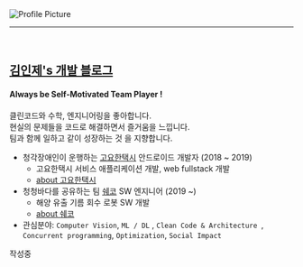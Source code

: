 <img src="https://injae-kim.github.io/assets/profile.jpeg" title="Profile Picture" class="profile">

<br/>

------

<br/>

## [김인제's 개발 블로그](https://injae-kim.github.io/)

#### Always be Self-Motivated Team Player !

클린코드와 수학, 엔지니어링을 좋아합니다. <br/>
현실의 문제들을 코드로 해결하면서 즐거움을 느낍니다.<br/>
팀과 함께 일하고 같이 성장하는 것 을 지향합니다.<br/>

- 청각장애인이 운행하는 [고요한택시](http://www.goyohantaxi.com/) 안드로이드 개발자 (2018 ~ 2019)
  - 고요한택시 서비스 애플리케이션 개발, web fullstack 개발
  - [about 고요한택시](http://news1.kr/articles/?3786791)
- 청청바다를 공유하는 팀 [쉐코](http://sheco.co) SW 엔지니어 (2019 ~)
  - 해양 유출 기름 회수 로봇 SW 개발
  - [about 쉐코](https://www.yna.co.kr/view/AKR20190628149500065?input=1195m)
- 관심분야: `Computer Vision`, `ML / DL` , `Clean Code & Architecture `, `Concurrent programming`, `Optimization`, `Social Impact`

작성중


